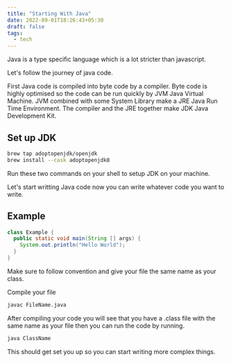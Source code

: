```yaml
---
title: "Starting With Java"
date: 2022-09-01T18:26:43+05:30
draft: false
tags:
  - tech
---
```


Java is a type specific language which is a lot stricter than javascript.

Let's follow the journey of java code.

First Java code is compiled into byte code by a compiler. Byte code is highly optimised so the code can be run quickly by JVM Java Virtual Machine. JVM combined with some System Library make a JRE Java Run Time Environment. The compiler and the JRE together make JDK Java Development Kit.

## Set up JDK

```sh
brew tap adoptopenjdk/openjdk
brew install --cask adoptopenjdk8
```

Run these two commands on your shell to setup JDK on your machine.



Let's start writting Java code now you can write whatever code you want to write.

## Example

```java
class Example {
  public static void main(String [] args) {
    System.out.println("Hello World");
  }
}
```

Make sure to follow convention and give your file the same name as your class.

Compile your file

```sh
javac FileName.java
```

After compiling your code you will see that you have a .class file with the same name as your file
then you can run the code by running.

```sh
java ClassName
```

This should get set you up so you can start writing more complex things.
